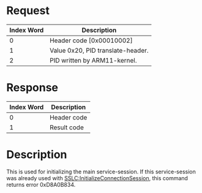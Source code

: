 # Request

| Index Word | Description                       |
|------------|-----------------------------------|
| 0          | Header code \[0x00010002\]        |
| 1          | Value 0x20, PID translate-header. |
| 2          | PID written by ARM11-kernel.      |

# Response

| Index Word | Description |
|------------|-------------|
| 0          | Header code |
| 1          | Result code |

# Description

This is used for initializing the main service-session. If this
service-session was already used with
[SSLC:InitializeConnectionSession](SSLC:InitializeConnectionSession "wikilink"),
this command returns error 0xD8A0B834.